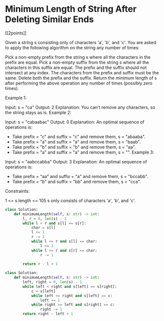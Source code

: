 # Minimum Length of String After Deleting Similar Ends

[[2points]]

Given a string s consisting only of characters 'a', 'b', and 'c'. You are asked to apply the following algorithm on the string any number of times:

Pick a non-empty prefix from the string s where all the characters in the prefix are equal.
Pick a non-empty suffix from the string s where all the characters in this suffix are equal.
The prefix and the suffix should not intersect at any index.
The characters from the prefix and suffix must be the same.
Delete both the prefix and the suffix.
Return the minimum length of s after performing the above operation any number of times (possibly zero times).

Example 1:

Input: s = "ca"
Output: 2
Explanation: You can't remove any characters, so the string stays as is.
Example 2:

Input: s = "cabaabac"
Output: 0
Explanation: An optimal sequence of operations is:
- Take prefix = "c" and suffix = "c" and remove them, s = "abaaba".
- Take prefix = "a" and suffix = "a" and remove them, s = "baab".
- Take prefix = "b" and suffix = "b" and remove them, s = "aa".
- Take prefix = "a" and suffix = "a" and remove them, s = "".
Example 3:

Input: s = "aabccabba"
Output: 3
Explanation: An optimal sequence of operations is:
- Take prefix = "aa" and suffix = "a" and remove them, s = "bccabb".
- Take prefix = "b" and suffix = "bb" and remove them, s = "cca".

Constraints:

1 <= s.length <= 105
s only consists of characters 'a', 'b', and 'c'.

```python
class Solution:
    def minimumLength(self, s: str) -> int:
        l, r = 0, len(s) - 1
        while l < r and s[l] == s[r]:
            char = s[l]
            l += 1
            r -= 1
            while l <= r and s[l] == char:
                l += 1
            while l <= r and s[r] == char:
                r -= 1
        
        return r - l + 1
```

```python
class Solution:
    def minimumLength(self, s: str) -> int:
        left, right = 0, len(s) - 1
        while left < right and s[left] == s[right]:
            c = s[left]
            while left <= right and s[left] == c:
                left += 1
            while right >= left and s[right] == c:
                right -= 1
        return right - left + 1
```

